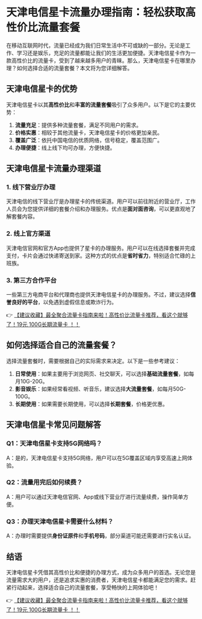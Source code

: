 # 天津电信星卡流量办理指南：轻松获取高性价比流量套餐

在移动互联网时代，流量已经成为我们日常生活中不可或缺的一部分。无论是工作、学习还是娱乐，充足的流量都能让我们的生活更加便捷。天津电信星卡作为一款高性价比的流量卡，受到了越来越多用户的青睐。那么，天津电信星卡在哪里办理？如何选择合适的流量套餐？本文将为您详细解答。

## 天津电信星卡的优势

天津电信星卡以其**高性价比**和**丰富的流量套餐**吸引了众多用户。以下是它的主要优势：

1. **流量充足**：提供多种流量套餐，满足不同用户的需求。
2. **价格实惠**：相较于其他流量卡，天津电信星卡的价格更加亲民。
3. **覆盖广泛**：依托中国电信的优质网络，信号稳定，覆盖范围广。
4. **办理便捷**：线上线下均可办理，方便快捷。

## 天津电信星卡流量办理渠道

### 1. 线下营业厅办理
天津电信的线下营业厅是办理星卡的传统渠道。用户可以前往附近的营业厅，工作人员会为您提供详细的套餐介绍和办理服务。优点是**面对面咨询**，可以更直观地了解套餐内容。

### 2. 线上官方渠道
天津电信官网和官方App也提供了星卡的办理服务。用户可以在线选择套餐并完成支付，卡片会通过快递寄送到家。这种方式的优点是**省时省力**，特别适合忙碌的上班族。

### 3. 第三方合作平台
一些第三方电商平台和代理商也提供天津电信星卡的办理服务。不过，建议选择**信誉良好的平台**，以免遇到虚假信息或欺诈行为。

👉 [【建议收藏】最全聚合流量卡指南来啦！高性价比流量卡推荐，看这个就够了！19元 100G长期流量卡 ！！](https://bit.ly/Liuliangka)

## 如何选择适合自己的流量套餐？

选择流量套餐时，需要根据自己的实际需求来决定。以下是一些参考建议：

1. **日常使用**：如果主要用于浏览网页、社交聊天，可以选择**基础流量套餐**，如每月10G-20G。
2. **影音娱乐**：如果经常看视频、听音乐，建议选择**大流量套餐**，如每月50G-100G。
3. **长期使用**：如果需要长期使用，可以选择**长期套餐**，价格更优惠。

## 天津电信星卡常见问题解答

### Q1：天津电信星卡支持5G网络吗？
A：是的，天津电信星卡支持5G网络，用户可以在5G覆盖区域内享受高速上网体验。

### Q2：流量用完后如何续费？
A：用户可以通过天津电信官网、App或线下营业厅进行流量续费，操作简单方便。

### Q3：办理天津电信星卡需要什么材料？
A：办理时需要提供**身份证原件**和**手机号码**，部分渠道可能还需要进行实名认证。

## 结语

天津电信星卡凭借其高性价比和便捷的办理方式，成为众多用户的首选。无论您是流量需求大的用户，还是追求实惠的消费者，天津电信星卡都能满足您的需求。赶紧行动起来，选择适合自己的流量套餐，享受畅快的上网体验吧！

👉 [【建议收藏】最全聚合流量卡指南来啦！高性价比流量卡推荐，看这个就够了！19元 100G长期流量卡 ！！](https://bit.ly/Liuliangka)